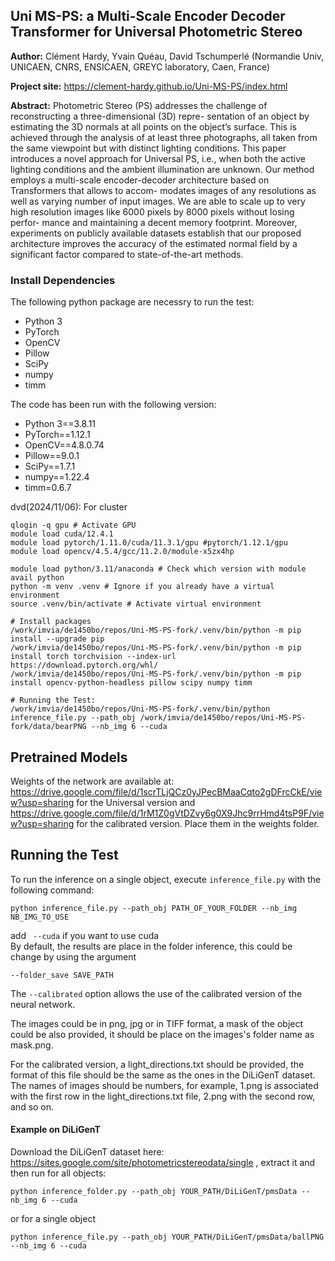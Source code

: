 ## Uni MS-PS: a Multi-Scale Encoder Decoder Transformer for Universal Photometric Stereo



**Author:** Clément Hardy, Yvain Quéau, David Tschumperlé (Normandie
Univ, UNICAEN, CNRS, ENSICAEN, GREYC laboratory, Caen, France)

**Project site:**
https://clement-hardy.github.io/Uni-MS-PS/index.html

**Abstract:**
Photometric Stereo (PS) addresses the challenge of reconstructing a three-dimensional (3D) repre-
sentation of an object by estimating the 3D normals at all points on the object’s surface. This is
achieved through the analysis of at least three photographs, all taken from the same viewpoint but
with distinct lighting conditions. This paper introduces a novel approach for Universal PS, i.e.,
when both the active lighting conditions and the ambient illumination are unknown. Our method
employs a multi-scale encoder-decoder architecture based on Transformers that allows to accom-
modates images of any resolutions as well as varying number of input images. We are able to
scale up to very high resolution images like 6000 pixels by 8000 pixels without losing perfor-
mance and maintaining a decent memory footprint. Moreover, experiments on publicly available
datasets establish that our proposed architecture improves the accuracy of the estimated normal
field by a significant factor compared to state-of-the-art methods.


### Install Dependencies
The following python package are necessry to run the test:
- Python 3
- PyTorch
- OpenCV
- Pillow
- SciPy
- numpy
- timm

The code has been run with the following version:
- Python 3==3.8.11
- PyTorch==1.12.1
- OpenCV==4.8.0.74
- Pillow==9.0.1
- SciPy==1.7.1
- numpy==1.22.4
- timm=0.6.7

dvd(2024/11/06): For cluster
```shell
qlogin -q gpu # Activate GPU
module load cuda/12.4.1
module load pytorch/1.11.0/cuda/11.3.1/gpu #pytorch/1.12.1/gpu
module load opencv/4.5.4/gcc/11.2.0/module-x5zx4hp

module load python/3.11/anaconda # Check which version with module avail python
python -m venv .venv # Ignore if you already have a virtual environment
source .venv/bin/activate # Activate virtual environment

# Install packages
/work/imvia/de1450bo/repos/Uni-MS-PS-fork/.venv/bin/python -m pip install --upgrade pip
/work/imvia/de1450bo/repos/Uni-MS-PS-fork/.venv/bin/python -m pip install torch torchvision --index-url https://download.pytorch.org/whl/
/work/imvia/de1450bo/repos/Uni-MS-PS-fork/.venv/bin/python -m pip install opencv-python-headless pillow scipy numpy timm

# Running the Test:
/work/imvia/de1450bo/repos/Uni-MS-PS-fork/.venv/bin/python inference_file.py --path_obj /work/imvia/de1450bo/repos/Uni-MS-PS-fork/data/bearPNG --nb_img 6 --cuda
```

## Pretrained Models
Weights of the network are available at: https://drive.google.com/file/d/1scrTLjQCz0yJPecBMaaCqto2gDFrcCkE/view?usp=sharing for the Universal version and https://drive.google.com/file/d/1rM1Z0gVtDZvy6g0X9Jhc9rrHmd4tsP9F/view?usp=sharing for the calibrated version.
Place them in the weights folder.

## Running the Test
To run the inference on a single object, execute `inference_file.py` with the following command:

```
python inference_file.py --path_obj PATH_OF_YOUR_FOLDER --nb_img NB_IMG_TO_USE
```
add ``` --cuda``` if you want to use cuda\
By default, the results are place in the folder inference, this could be change by using the argument
```
--folder_save SAVE_PATH
```

The ```--calibrated``` option allows the use of the calibrated version of the neural network.

The images could be in png, jpg or in TIFF format, a mask of the object could be also provided, it should be place on the images's folder name as mask.png. 

For the calibrated version, a light_directions.txt should be provided, the format of this file should be the same as the ones in the DiLiGenT dataset.
The names of images should be numbers, for example, 1.png is associated with the first row in the light_directions.txt file, 2.png with the second row, and so on.

#### Example on DiLiGenT
Download the DiLiGenT dataset here: https://sites.google.com/site/photometricstereodata/single , extract it and then run for all objects:

```
python inference_folder.py --path_obj YOUR_PATH/DiLiGenT/pmsData --nb_img 6 --cuda
```

or for a single object

```
python inference_file.py --path_obj YOUR_PATH/DiLiGenT/pmsData/ballPNG --nb_img 6 --cuda
```



